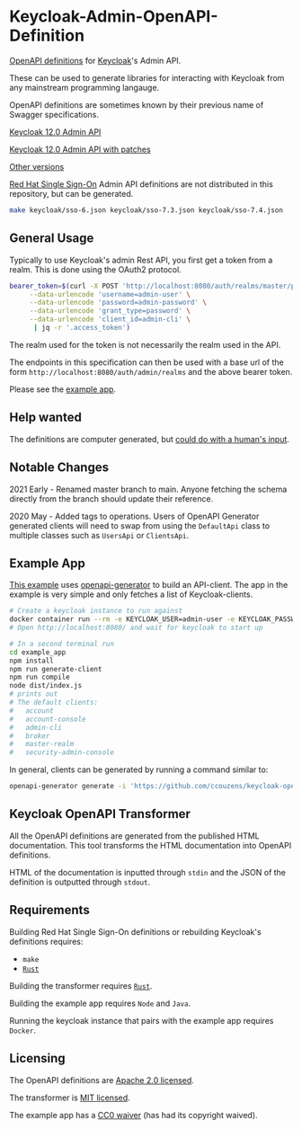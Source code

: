 # Keycloak-Admin-OpenAPI-Definition

[OpenAPI definitions](https://github.com/OAI/OpenAPI-Specification) for
[Keycloak](https://www.keycloak.org/)'s Admin API.

These can be used to generate libraries for interacting with Keycloak from any
mainstream programming langauge.

OpenAPI definitions are sometimes known by their previous name of Swagger
specifications.

[Keycloak 12.0 Admin API](./keycloak/12.0.json)

[Keycloak 12.0 Admin API with patches](./keycloak/12.0-patched.json)

[Other versions](./keycloak/)

[Red Hat Single Sign-On](https://access.redhat.com/products/red-hat-single-sign-on)
Admin API definitions are not distributed in this repository, but can be
generated.

```bash
make keycloak/sso-6.json keycloak/sso-7.3.json keycloak/sso-7.4.json
```

## General Usage

Typically to use Keycloak's admin Rest API, you first get a token from a realm.
This is done using the OAuth2 protocol.

```bash
bearer_token=$(curl -X POST 'http://localhost:8080/auth/realms/master/protocol/openid-connect/token' \
     --data-urlencode 'username=admin-user' \
     --data-urlencode 'password=admin-password' \
     --data-urlencode 'grant_type=password' \
     --data-urlencode 'client_id=admin-cli' \
      | jq -r '.access_token')
```

The realm used for the token is not necessarily the realm used in the API.

The endpoints in this specification can then be used with a base url of the form
`http://localhost:8080/auth/admin/realms` and the above bearer token.

Please see the [example app](example_app/src/index.ts).

## Help wanted

The definitions are computer generated, but
[could do with a human's input](https://github.com/ccouzens/keycloak-openapi/issues/10).

## Notable Changes

2021 Early - Renamed master branch to main. Anyone fetching the schema directly
from the branch should update their reference.

2020 May - Added tags to operations. Users of OpenAPI Generator generated
clients will need to swap from using the `DefaultApi` class to multiple classes
such as `UsersApi` or `ClientsApi`.

## Example App

[This example](./example_app/) uses
[openapi-generator](https://github.com/OpenAPITools/openapi-generator) to build
an API-client. The app in the example is very simple and only fetches a list of
Keycloak-clients.

```bash
# Create a keycloak instance to run against
docker container run --rm -e KEYCLOAK_USER=admin-user -e KEYCLOAK_PASSWORD=admin-password -p 8080:8080 docker.io/jboss/keycloak:12.0.0
# Open http://localhost:8080/ and wait for keycloak to start up

# In a second terminal run
cd example_app
npm install
npm run generate-client
npm run compile
node dist/index.js
# prints out
# The default clients:
#   account
#   account-console
#   admin-cli
#   broker
#   master-realm
#   security-admin-console
```

In general, clients can be generated by running a command similar to:

```bash
openapi-generator generate -i 'https://github.com/ccouzens/keycloak-openapi/raw/main/keycloak/12.0-patched.json' -g 'typescript-axios' -o 'src/keycloak-client'
```

## Keycloak OpenAPI Transformer

All the OpenAPI definitions are generated from the published HTML documentation.
This tool transforms the HTML documentation into OpenAPI definitions.

HTML of the documentation is inputted through `stdin` and the JSON of the
definition is outputted through `stdout`.

## Requirements

Building Red Hat Single Sign-On definitions or rebuilding Keycloak's definitions
requires:

- `make`
- [`Rust`](https://www.rust-lang.org/tools/install)

Building the transformer requires
[`Rust`](https://www.rust-lang.org/tools/install).

Building the example app requires `Node` and `Java`.

Running the keycloak instance that pairs with the example app requires `Docker`.

## Licensing

The OpenAPI definitions are [Apache 2.0 licensed](./keycloak/LICENSE.txt).

The transformer is [MIT licensed](keycloak-openapi-transformer/LICENSE).

The example app has a [CC0 waiver](example_app/WAIVER) (has had its copyright
waived).
